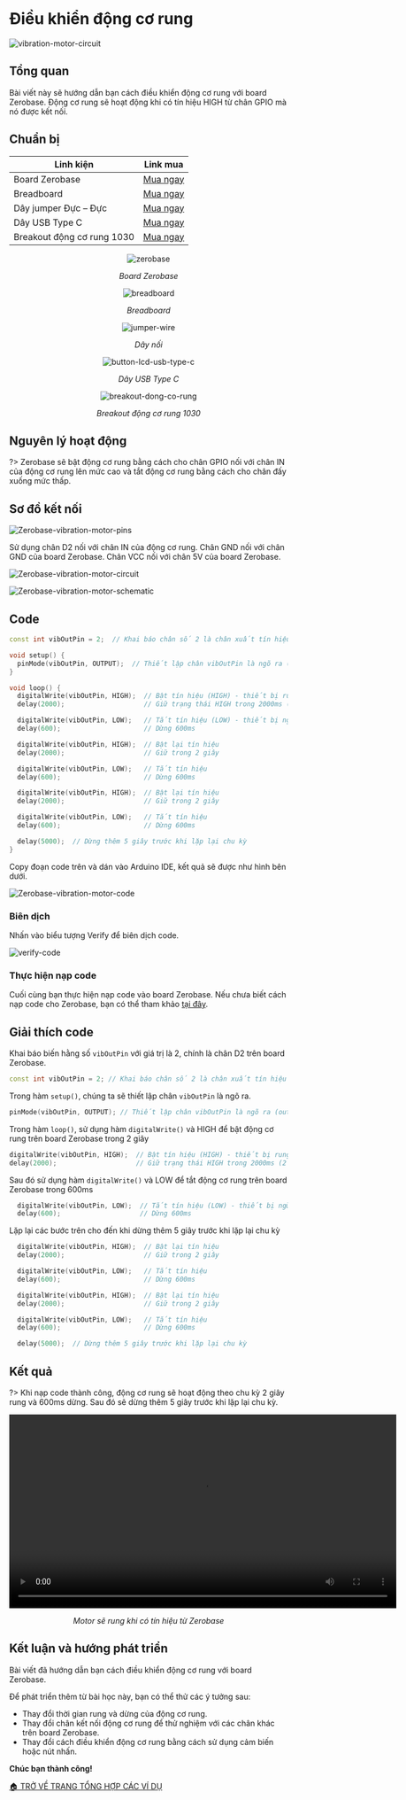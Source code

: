 <br>
<br>
<br>

# Điều khiển động cơ rung

![vibration-motor-circuit](https://cdn.chipstack.vn/zerobase/vibration-motor/vibration-motor-circuit.jpg)

## Tổng quan

Bài viết này sẽ hướng dẫn bạn cách điều khiển động cơ rung với board Zerobase. Động cơ rung sẽ hoạt động khi có tín hiệu HIGH từ chân GPIO mà nó được kết nối.

## Chuẩn bị

| Linh kiện |  Link mua |
| --- | --- |
| Board Zerobase |[Mua ngay](https://chipstack.vn/san-pham/zerobase/) |
| Breadboard |[Mua ngay](https://chipstack.vn/san-pham/breadboard-830-lo/) |
| Dây jumper Đực – Đực | [Mua ngay](https://chipstack.vn/san-pham/day-jumper-duc-duc/) |
| Dây USB Type C |[Mua ngay](https://chipstack.vn/san-pham/day-usb-type-c-1m/) |
| Breakout động cơ rung 1030 | [Mua ngay](https://chipstack.vn/san-pham/breakout-dong-co-rung/) |

<div align="center">
    <img src="https://cdn.chipstack.vn/default/zerobase-overview.png" alt="zerobase">
    <p><em>Board Zerobase</em></p>
</div>

<div align="center">
    <img src="https://cdn.chipstack.vn/default/breadboard.png" alt="breadboard">
    <p><em>Breadboard</em></p>
</div>

<div align="center">
    <img src="https://cdn.chipstack.vn/default/jumper-wire.png" alt="jumper-wire">
    <p><em>Dây nối</em></p>
</div>

<div align="center">
    <img src="https://cdn.chipstack.vn/default/usb-type-c.jpg" alt="button-lcd-usb-type-c">
    <p><em>Dây USB Type C</em></p>
</div>

<div align="center">
    <img src="https://cdn.chipstack.vn/zerobase2/vibration-motor/breakout-dong-co-rung.jpg" alt="breakout-dong-co-rung">
    <p><em>Breakout động cơ rung 1030</em></p>
</div>

## Nguyên lý hoạt động

?> Zerobase sẽ bật động cơ rung bằng cách cho chân GPIO nối với chân IN của động cơ rung lên mức cao và tắt động cơ rung bằng cách cho chân đấy xuống mức thấp.

## Sơ đồ kết nối

![Zerobase-vibration-motor-pins](https://cdn.chipstack.vn/zerobase/vibration-motor/vibration-motor-pins.png)

Sử dụng chân D2 nối với chân IN của động cơ rung. Chân GND nối với chân GND của board Zerobase. Chân VCC nối với chân 5V của board Zerobase.

![Zerobase-vibration-motor-circuit](https://cdn.chipstack.vn/zerobase/vibration-motor/vibration-motor-circuit.jpg)

![Zerobase-vibration-motor-schematic](https://cdn.chipstack.vn/zerobase/vibration-motor/vibration-motor-schematic.png)

## Code

```cpp
const int vibOutPin = 2;  // Khai báo chân số 2 là chân xuất tín hiệu (cho motor rung)

void setup() {
  pinMode(vibOutPin, OUTPUT);  // Thiết lập chân vibOutPin là ngõ ra (output)
}

void loop() {
  digitalWrite(vibOutPin, HIGH);  // Bật tín hiệu (HIGH) - thiết bị rung hoạt động
  delay(2000);                    // Giữ trạng thái HIGH trong 2000ms (2 giây)

  digitalWrite(vibOutPin, LOW);   // Tắt tín hiệu (LOW) - thiết bị ngừng rung
  delay(600);                     // Dừng 600ms

  digitalWrite(vibOutPin, HIGH);  // Bật lại tín hiệu
  delay(2000);                    // Giữ trong 2 giây

  digitalWrite(vibOutPin, LOW);   // Tắt tín hiệu
  delay(600);                     // Dừng 600ms

  digitalWrite(vibOutPin, HIGH);  // Bật lại tín hiệu
  delay(2000);                    // Giữ trong 2 giây

  digitalWrite(vibOutPin, LOW);   // Tắt tín hiệu
  delay(600);                     // Dừng 600ms

  delay(5000);  // Dừng thêm 5 giây trước khi lặp lại chu kỳ
}
```

Copy đoạn code trên và dán vào Arduino IDE, kết quả sẽ được như hình bên dưới.

![Zerobase-vibration-motor-code](https://cdn.chipstack.vn/zerobase/vibration-motor/vibration-motor-code.png)

### Biên dịch

Nhấn vào biểu tượng Verify để biên dịch code.

![verify-code](https://cdn.chipstack.vn/default/verify-code.png "verify-code]")

### Thực hiện nạp code
Cuối cùng bạn thực hiện nạp code vào board Zerobase. Nếu chưa biết cách nạp code cho Zerobase, bạn có thể tham khảo [tại đây](https://zerobase.chipstack.vn/#/vi/zerobase/quickstart).

## Giải thích code

Khai báo biến hằng số `vibOutPin` với giá trị là 2, chính là chân D2 trên board Zerobase.

```cpp
const int vibOutPin = 2; // Khai báo chân số 2 là chân xuất tín hiệu (cho motor rung)
```

Trong hàm `setup()`, chúng ta sẽ thiết lập chân `vibOutPin` là ngõ ra.

```cpp
pinMode(vibOutPin, OUTPUT); // Thiết lập chân vibOutPin là ngõ ra (output)
```

Trong hàm `loop()`, sử dụng hàm `digitalWrite()` và HIGH để bật động cơ rung trên board Zerobase trong 2 giây
```cpp
digitalWrite(vibOutPin, HIGH);  // Bật tín hiệu (HIGH) - thiết bị rung hoạt động
delay(2000);                    // Giữ trạng thái HIGH trong 2000ms (2 giây)
```

Sau đó sử dụng hàm `digitalWrite()` và LOW để tắt động cơ rung trên board Zerobase trong 600ms
```cpp
  digitalWrite(vibOutPin, LOW);  // Tắt tín hiệu (LOW) - thiết bị ngừng rung
  delay(600);                    // Dừng 600ms
```

Lặp lại các bước trên cho đến khi dừng thêm 5 giây trước khi lặp lại chu kỳ

```cpp
  digitalWrite(vibOutPin, HIGH);  // Bật lại tín hiệu
  delay(2000);                    // Giữ trong 2 giây

  digitalWrite(vibOutPin, LOW);   // Tắt tín hiệu
  delay(600);                     // Dừng 600ms

  digitalWrite(vibOutPin, HIGH);  // Bật lại tín hiệu
  delay(2000);                    // Giữ trong 2 giây

  digitalWrite(vibOutPin, LOW);   // Tắt tín hiệu
  delay(600);                     // Dừng 600ms

  delay(5000);  // Dừng thêm 5 giây trước khi lặp lại chu kỳ
```

## Kết quả

?> Khi nạp code thành công, động cơ rung sẽ hoạt động theo chu kỳ 2 giây rung và 600ms dừng. Sau đó sẽ dừng thêm 5 giây trước khi lặp lại chu kỳ.


<div align="center">
    <video controls style="width: 700px; height: auto;">
        <source src="https://cdn.chipstack.vn/zerobase/vibration-motor/vibration-motor-result.mp4" type="video/mp4">
        Trình duyệt của bạn không hỗ trợ video.
    </video>
    <p><em>Motor sẽ rung khi có tín hiệu từ Zerobase</em></p>
</div>

## Kết luận và hướng phát triển

Bài viết đã hướng dẫn bạn cách điều khiển động cơ rung với board Zerobase.

Để phát triển thêm từ bài học này, bạn có thể thử các ý tưởng sau:

- Thay đổi thời gian rung và dừng của động cơ rung.
- Thay đổi chân kết nối động cơ rung để thử nghiệm với các chân khác trên board Zerobase.
- Thay đổi cách điều khiển động cơ rung bằng cách sử dụng cảm biến hoặc nút nhấn.

**Chúc bạn thành công!**

[🏠 TRỞ VỀ TRANG TỔNG HỢP CÁC VÍ DỤ](vi/zerobase/examples.md)



